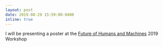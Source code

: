 ```yaml
---
layout: post
date: 2019-08-29 15:59:00-0400
inline: true
---
```


I will be presenting a poster at the [Future of Humans and Machines](https://www.eventbrite.com/e/the-future-of-humans-and-machines-assuring-artificial-intelligence-tickets-64320947686) 2019 Workshop
